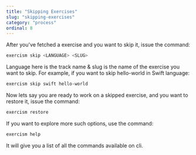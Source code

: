 ```yaml
---
title: "Skipping Exercises"
slug: "skipping-exercises"
category: "process"
ordinal: 8
---
```


After you've fetched a exercise and you want to skip it, issue the command:

```bash
exercism skip <LANGUAGE> <SLUG>
```
Language here is the track name & slug is the name of the exercise you want to skip. For example, if you want to skip hello-world in Swift language:

```bash
exercism skip swift hello-world
```

Now lets say you are ready to work on a skipped exercise, and you want to restore it, issue the command:

```bash
exercism restore
```

If you want to explore more such options, use the command:

```bash
exercism help
```

It will give you a list of all the commands available on cli.